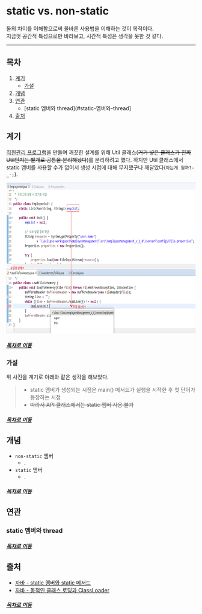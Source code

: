 static vs. non-static
=====
둘의 차이를 이해함으로써 올바른 사용법을 이해하는 것이 목적이다.  
지금껏 공간적 특성으로만 바라보고, 시간적 특성은 생각을 못한 것 같다.
- - -
## 목차
1. [계기](#계기)
	* [가설](#가설)
2. [개념](#개념)
3. [연관](#연관)
	* [static 멤버와 thread](#static-멤버와-thread]
4. [출처](#출처)

## 계기
[직원관리 프로그램](https://github.com/nara1030/EmployeeManagementSystem)을 만들며 깨끗한 설계를 위해 Util 클래스(~~거기 넣은 클래스가 진짜 Util인지는 별개로 공통을 분리해놨다~~)를 분리하려고 했다. 하지만 Util 클래스에서 static 멤버를 사용할 수가 없어서 생성 시점에 대해 무지했구나 깨달았다(`아는게 뭘까?-_-;`).

<img src="../../img/static_load_time.png" width="600" height="400"></br>

##### [목차로 이동](#목차)

### 가설
위 사진을 계기로 아래와 같은 생각을 해보았다.

> * static 멤버가 생성되는 시점은 main() 메서드가 실행을 시작한 후 첫 단어가 등장하는 시점
> * ~~따라서 API 클래스에서는 static 멤버 사용 불가~~

##### [목차로 이동](#목차)

## 개념
* `non-static` 멤버
	* .
* `static` 멤버
	* .

##### [목차로 이동](#목차)


## 연관

### static 멤버와 thread


##### [목차로 이동](#목차)

## 출처
* [자바 - static 멤버와 static 메서드](https://gmlwjd9405.github.io/2018/08/04/java-static.html)
* [자바 - 동적인 클래스 로딩과 ClassLoader](https://javacan.tistory.com/entry/1)

##### [목차로 이동](#목차)
